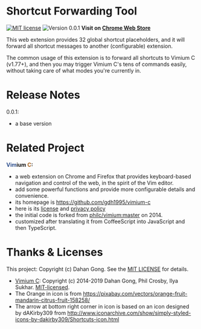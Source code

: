 Shortcut Forwarding Tool
========================

[![MIT license](https://img.shields.io/badge/license-MIT-blue.svg)](LICENSE.txt)
![Version 0.0.1](https://img.shields.io/badge/release-0.0.1-orange.svg)
**Visit on [Chrome Web Store](
  https://chrome.google.com/webstore/detail/shortcut-forwarding-tool/clnalilglegcjmlgenoppklmfppddien
  )**

This web extension provides 32 global shortcut placeholders,
and it will forward all shortcut messages to another (configurable) extension.

The common usage of this extension is to forward all shortcuts to Vimium C (v1.77+),
and then you may trigger Vimium C's tens of commands easily,
    without taking care of what modes you're currently in.

# Release Notes

0.0.1:
* a base version

# Related Project

__<span style="color: #2f508e;">Vim</span>ium <span style="color: #a55e18;">C</span>:__

* a web extension on Chrome and Firefox that provides keyboard-based navigation and control
    of the web, in the spirit of the Vim editor.
* add some powerful functions and provide more configurable details and convenience.
* its homepage is https://github.com/gdh1995/vimium-c
* here is its [license](LICENSE.txt) and [privacy policy](PRIVACY-POLICY.md)
* the initial code is forked from [philc/vimium:master](https://github.com/philc/vimium) on 2014.
* customized after translating it from CoffeeScript into JavaScript and then TypeScript.

# Thanks & Licenses

This project: Copyright (c) Dahan Gong.
See the [MIT LICENSE](LICENSE.txt) for details.

* [Vimium C](https://github.com/gdh1995/vimium-c):
  Copyright (c) 2014-2019 Dahan Gong, Phil Crosby, Ilya Sukhar.
  [MIT-licensed](https://github.com/philc/vimium/blob/master/MIT-LICENSE.txt).
* The Orange in icon is from https://pixabay.com/vectors/orange-fruit-mandarin-citrus-fruit-158258/
* The arrow at bottom right corner in icon is based on an icon designed by dAKirby309
    from http://www.iconarchive.com/show/simply-styled-icons-by-dakirby309/Shortcuts-icon.html
